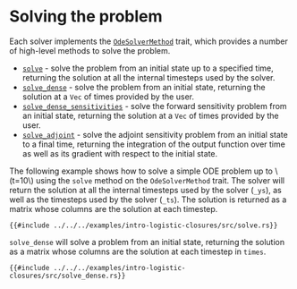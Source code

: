 # Solving the problem

Each solver implements the [`OdeSolverMethod`](https://docs.rs/diffsol/latest/diffsol/ode_solver/method/trait.OdeSolverMethod.html) trait, which provides a number of high-level methods to solve the problem.

- [`solve`](https://docs.rs/diffsol/latest/diffsol/ode_solver/method/trait.OdeSolverMethod.html#method.solve) - solve the problem from an initial state up to a specified time, returning the solution at all the internal timesteps used by the solver.
- [`solve_dense`](https://docs.rs/diffsol/latest/diffsol/ode_solver/method/trait.OdeSolverMethod.html#method.solve_dense) - solve the problem from an initial state, returning the solution at a `Vec` of times provided by the user.
- [`solve_dense_sensitivities`](https://docs.rs/diffsol/latest/diffsol/ode_solver/method/trait.OdeSolverMethod.html#method.solve_dense_sensitivities) - solve the forward sensitivity problem from an initial state, returning the solution at a `Vec` of times provided by the user.
- [`solve_adjoint`](https://docs.rs/diffsol/latest/diffsol/ode_solver/method/trait.OdeSolverMethod.html#method.solve_adjoint) - solve the adjoint sensitivity problem from an initial state to a final time, returning the integration of the output function over time as well as its gradient with respect to the initial state.

The following example shows how to solve a simple ODE problem up to \\(t=10\\) using the `solve` method on the `OdeSolverMethod` trait. The solver will return the solution at all the internal timesteps used by the solver (`_ys`), as well as the timesteps used by the solver (`_ts`). The solution is returned as a matrix whose columns are the solution at each timestep.

```rust,ignore
{{#include ../../../examples/intro-logistic-closures/src/solve.rs}}
```

`solve_dense` will solve a problem from an initial state, returning the solution as a matrix whose columns are the solution at each timestep in `times`.

```rust,ignore
{{#include ../../../examples/intro-logistic-closures/src/solve_dense.rs}}
```